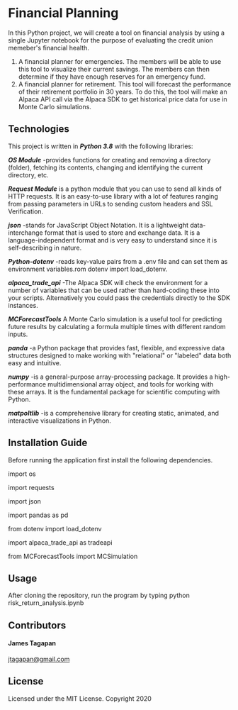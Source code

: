 # Financial Planning 
In this Python project, we will create a tool on financial analysis by using a single Jupyter notebook for the purpose of evaluating the credit union memeber's financial health. 
1. A financial planner for emergencies. The members will be able to use this tool to visualize their current savings. The members can then determine if they have enough reserves for an emergency fund.
2. A financial planner for retirement. This tool will forecast the performance of their retirement portfolio in 30 years. To do this, the tool will make an Alpaca API call via the Alpaca SDK to get historical price data for use in Monte Carlo simulations.


## Technologies
This project is written in ***Python 3.8*** with the following libraries:

***OS Module*** -provides functions for creating and removing a directory (folder), fetching its contents, changing and identifying the current directory, etc.

***Request Module*** is a python module that you can use to send all kinds of HTTP requests. It is an easy-to-use library with a lot of features ranging from passing parameters in URLs to sending custom headers and SSL Verification.

***json*** -stands for JavaScript Object Notation. It is a lightweight data-interchange format that is used to store and exchange data. It is a language-independent format and is very easy to understand since it is self-describing in nature.

***Python-dotenv*** -reads key-value pairs from a .env file and can set them as environment variables.rom dotenv import load_dotenv.

***alpaca_trade_api*** -The Alpaca SDK will check the environment for a number of variables that can be used rather than hard-coding these into your scripts. Alternatively you could pass the credentials directly to the SDK instances.

***MCForecastTools*** A Monte Carlo simulation is a useful tool for predicting future results by calculating a formula multiple times with different random inputs.

***panda*** -a Python package that provides fast, flexible, and expressive data structures designed to make working with "relational" or "labeled" data both easy and intuitive.

***numpy*** -is a general-purpose array-processing package. It provides a high-performance multidimensional array object, and tools for working with these arrays. It is the fundamental package for scientific computing with Python.

***matpoltlib*** -is a comprehensive library for creating static, animated, and interactive visualizations in Python.

## Installation Guide

Before running the application first install the following dependencies.

import os

import requests

import json

import pandas as pd

from dotenv import load_dotenv

import alpaca_trade_api as tradeapi

from MCForecastTools import MCSimulation



## Usage

After cloning the repository, run the program by typing python risk_return_analysis.ipynb 

## Contributors
#### James Tagapan

jtagapan@gmail.com

## License
Licensed under the MIT License. Copyright 2020

